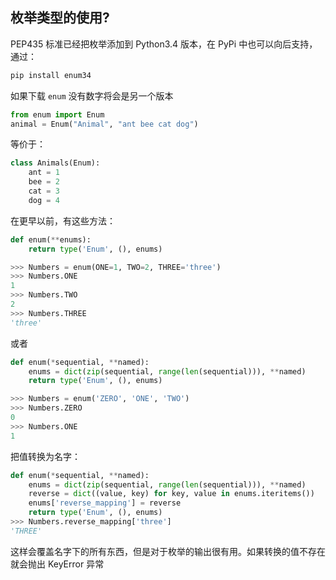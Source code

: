 ## 枚举类型的使用?

PEP435 标准已经把枚举添加到 Python3.4 版本，在 PyPi 中也可以向后支持，通过：

```python
pip install enum34
```

如果下载 `enum` 没有数字将会是另一个版本

```python
from enum import Enum
animal = Enum("Animal", "ant bee cat dog")
```

等价于：

```python
class Animals(Enum):
    ant = 1
    bee = 2
    cat = 3
    dog = 4
```

在更早以前，有这些方法：

```python
def enum(**enums):
    return type('Enum', (), enums)

>>> Numbers = enum(ONE=1, TWO=2, THREE='three')
>>> Numbers.ONE
1
>>> Numbers.TWO
2
>>> Numbers.THREE
'three'
```

或者

```python
def enum(*sequential, **named):
    enums = dict(zip(sequential, range(len(sequential))), **named)
    return type('Enum', (), enums)

>>> Numbers = enum('ZERO', 'ONE', 'TWO')
>>> Numbers.ZERO
0
>>> Numbers.ONE
1
```

把值转换为名字：

```python
def enum(*sequential, **named):
    enums = dict(zip(sequential, range(len(sequential))), **named)
    reverse = dict((value, key) for key, value in enums.iteritems())
    enums['reverse_mapping'] = reverse
    return type('Enum', (), enums)
>>> Numbers.reverse_mapping['three']
'THREE'
```

这样会覆盖名字下的所有东西，但是对于枚举的输出很有用。如果转换的值不存在就会抛出 KeyError 异常